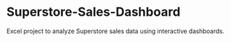 # Superstore-Sales-Dashboard
Excel project to analyze Superstore sales data using interactive dashboards.
